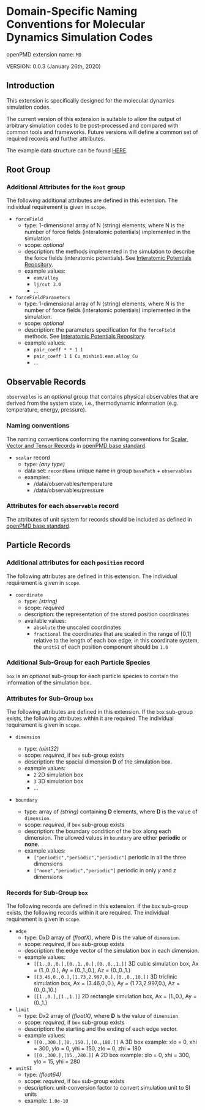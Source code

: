 Domain-Specific Naming Conventions for Molecular Dynamics Simulation Codes
=======================================================================

openPMD extension name: `MD`

VERSION: 0.0.3 (January 26th, 2020)

Introduction
------------

This extension is specifically designed for the molecular dynamics simulation codes.

The current version of this extension is suitable to allow the output of
arbitrary simulation codes to be post-processed and compared with common
tools and frameworks. Future versions will define a common set of required
records and further attributes.

The example data structure can be found [HERE](https://github.com/ejcjason/MDDomainExtension).

Root Group
---------------------------

### Additional Attributes for the `Root` group

The following additional attributes are defined in this extension.
The individual requirement is given in `scope`.

  - `forceField`
    - type: 1-dimensional array of N (string) elements, where N is the number of force fields (interatomic potentials) implemented in the simulation.
    - scope: *optional*
    - description: the methods implemented in the simulation to describe the force fields (interatomic potentials). See [Interatomic Potentials Repository](https://www.ctcms.nist.gov/potentials/).
    - example values:
      - `eam/alloy`
      - `lj/cut 3.0`
      - ...
  - `forceFieldParameters`
    - type: 1-dimensional array of N (string) elements, where N is the number of force fields (interatomic potentials) implemented in the simulation.
    - scope: *optional*
    - description: the parameters specification for the `forceField` methods. See [Interatomic Potentials Repository](https://www.ctcms.nist.gov/potentials/).
    - example values:
      - `pair_coeff * * 1 1`
      - `pair_coeff 1 1 Cu_mishin1.eam.alloy Cu`
      - ...

Observable Records
---------------------------

`observables` is an *optional* group that contains physical observables that are derived from the system state, i.e., thermodynamic information (e.g. temperature, energy, pressure).

### Naming conventions

The naming conventions conforming the naming conventions for [Scalar, Vector and Tensor Records](https://github.com/openPMD/openPMD-standard/blob/latest/STANDARD.md#naming-conventions) in [openPMD base standard](https://github.com/openPMD/openPMD-standard/blob/latest/STANDARD.md).

- `scalar` record
  - type: *(any type)*
  - data set: `recordName` unique name in group `basePath` + `observables`
  - examples:
    - /data/observables/temperature
    - /data/observables/pressure

### Attributes for each `observable` record

The attributes of unit system for records should be included as defined in [openPMD base standard](https://github.com/openPMD/openPMD-standard/blob/latest/STANDARD.md#unit-systems-and-dimensionality).


Particle Records
---------------------------

### Additional attributes for each `position` record

The following attributes are defined in this extension. The individual requirement is given in `scope`. 

- `coordinate`
    - type: *(string)*
    - scope: *required*
    - description: the representation of the stored position coordinates
    - available values:
      - `absolute` the unscaled coordinates
      - `fractional` the coordinates that are scaled in the range of [0,1] relative to the length of each box edge; in this coordinate system, the `unitSI` of each position component should be `1.0`

### Additional Sub-Group for each Particle Species

`box` is an *optional* sub-group for each particle species to contain the information of the simulation box. 

### Attributes for Sub-Group `box`

The following attributes are defined in this extension.
If the `box` sub-group exists, the following attributes within it are required.
The individual requirement is given in `scope`. 

  - `dimension`
    - type: *(uint32)*
    - scope: *required*, if `box` sub-group exists
    - description: the spacial dimension **D** of the simulation box.
    - example values:
      - `2` 2D simulation box
      - `3` 3D simulation box
      - ...

  - `boundary`
    - type: array of *(string)* containing **D** elements, where **D** is the value of `dimension`.
    - scope: *required*, if `box` sub-group exists
    - description: the boundary condition of the box along each dimension. The allowed values in `boundary` are either **periodic** or **none**.
    - example values:
      - `["periodic","periodic","periodic"]`  periodic in all the three dimensions
      - `["none","periodic","periodic"]` periodic in only *y* and *z* dimensions

### Records for Sub-Group `box`

The following records are defined in this extension.
If the `box` sub-group exists, the following records within it are required.
The individual requirement is given in `scope`. 
  - `edge`
    - type: DxD array of *(floatX)*, where **D** is the value of `dimension`.
    - scope: *required*, if `box` sub-group exists
    - description: the edge vector of the simulation box in each dimension.
    - example values:
      - `[[1.,0.,0.],[0.,1.,0.],[0.,0.,1.]]` 3D cubic simulation box, Ax = (1.,0.,0.), Ay = (0.,1.,0.), Az = (0.,0.,1.)
      - `[[3.46,0.,0.],[1.73,2.997,0.],[0.,0.,10.]]` 3D triclinic simulation box, Ax = (3.46,0.,0.), Ay = (1.73,2.997,0.), Az = (0.,0.,10.)
      - `[[1.,0.],[1.,1.]]` 2D rectangle simulation box, Ax = (1.,0.), Ay = (0.,1.)
  - `limit`
    - type: Dx2 array of *(floatX)*, where **D** is the value of `dimension`.
    - scope: *required*, if `box` sub-group exists
    - description: the starting and the ending of each edge vector.
    - example values:
      - `[[0.,300.],[0.,150.],[0.,180.]]`  A 3D box example: xlo = 0, xhi = 300, ylo = 0, yhi = 150, zlo = 0, zhi = 180 
      - `[[0.,300.],[15.,280.]]` A 2D box example: xlo = 0, xhi = 300, ylo = 15, yhi = 280
  - `unitSI`
    - type: *(float64)*
    - scope: *required*, if `box` sub-group exists
    - description: unit-conversion factor to convert simulation unit to SI units
    - example: `1.0e-10`
